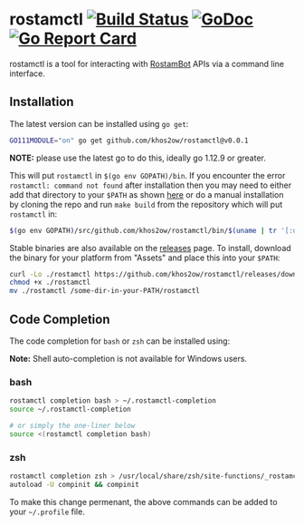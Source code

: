 # rostamctl [![Build Status](https://github.com/khos2ow/rostamctl/workflows/build/badge.svg)](https://github.com/khos2ow/rostamctl/actions) [![GoDoc](https://godoc.org/github.com/khos2ow/rostamctl?status.svg)](https://godoc.org/github.com/khos2ow/rostamctl) [![Go Report Card](https://goreportcard.com/badge/github.com/khos2ow/rostamctl)](https://goreportcard.com/report/github.com/khos2ow/rostamctl)

rostamctl is a tool for interacting with [RostamBot](https://rostambot.com/) APIs via a command line interface.

## Installation

The latest version can be installed using `go get`:

``` bash
GO111MODULE="on" go get github.com/khos2ow/rostamctl@v0.0.1
```

**NOTE:** please use the latest go to do this, ideally go 1.12.9 or greater.

This will put `rostamctl` in `$(go env GOPATH)/bin`. If you encounter the error `rostamctl: command not found` after installation then you may need to either add that directory to your `$PATH` as shown [here](https://golang.org/doc/code.html#GOPATH) or do a manual installation by cloning the repo and run `make build` from the repository which will put `rostamctl` in:

```bash
$(go env GOPATH)/src/github.com/khos2ow/rostamctl/bin/$(uname | tr '[:upper:]' '[:lower:]')-amd64/rostamctl
```

Stable binaries are also available on the [releases](https://github.com/khos2ow/rostamctl/releases) page. To install, download the binary for your platform from "Assets" and place this into your `$PATH`:

```bash
curl -Lo ./rostamctl https://github.com/khos2ow/rostamctl/releases/download/v0.0.1/rostamctl-$(uname)-amd64
chmod +x ./rostamctl
mv ./rostamctl /some-dir-in-your-PATH/rostamctl
```

## Code Completion

The code completion for `bash` or `zsh` can be installed using:

**Note:** Shell auto-completion is not available for Windows users.

### bash

``` bash
rostamctl completion bash > ~/.rostamctl-completion
source ~/.rostamctl-completion

# or simply the one-liner below
source <(rostamctl completion bash)
```

### zsh

``` bash
rostamctl completion zsh > /usr/local/share/zsh/site-functions/_rostamctl
autoload -U compinit && compinit
```

To make this change permenant, the above commands can be added to your `~/.profile` file.
